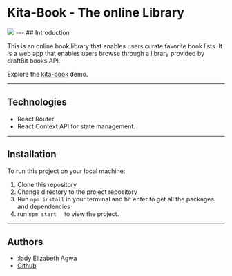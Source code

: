 # Kita-Book - The online Library

<img src = "../images/screenshot.png"/>
---
## Introduction
<p> This  is an online book library that enables users curate favorite book lists. It is a web app that enables users browse through a library provided by draftBit books API.</p>

Explore the [kita-book](https://kita-book-v1.vercel.app/Library) demo.

---
## Technologies
- React Router 
- React Context API for state management.

---
## Installation 
To run this project on your local machine:
1. Clone this repository
2. Change directory to the project repository
3. Run `npm install` in your terminal and hit enter to get all the packages and dependencies
4. run `npm start  ` to view the project.

---
## Authors
- :lady Elizabeth Agwa
- [Github](https://github.com/Agw-a)


